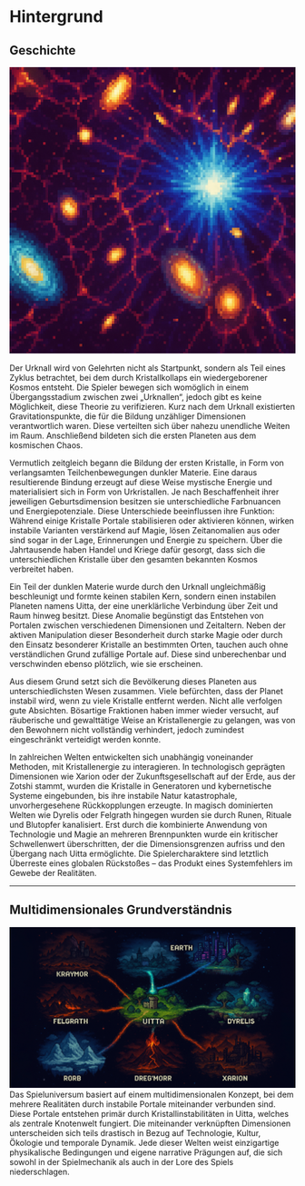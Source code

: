 # Hintergrund

## Geschichte
![Bild der Dimensionsbildung nach dem Urknall](https://github.com/DILIBAD/wiki/blob/refactorWiki/de/Dokumentation/Story%20und%20Lore/images/urknall_02.png)

Der Urknall wird von Gelehrten nicht als Startpunkt, sondern als Teil eines Zyklus betrachtet, bei dem durch Kristallkollaps ein wiedergeborener Kosmos entsteht. Die Spieler bewegen sich womöglich in einem Übergangsstadium zwischen zwei „Urknallen“, jedoch gibt es keine Möglichkeit, diese Theorie zu verifizieren. Kurz nach dem Urknall existierten Gravitationspunkte, die für die Bildung unzähliger Dimensionen verantwortlich waren. Diese verteilten sich über nahezu unendliche Weiten im Raum. Anschließend bildeten sich die ersten Planeten aus dem kosmischen Chaos.  

Vermutlich zeitgleich begann die Bildung der ersten Kristalle, in Form von verlangsamten Teilchenbewegungen dunkler Materie. Eine daraus resultierende Bindung erzeugt auf diese Weise mystische Energie und materialisiert sich in Form von Urkristallen. Je nach Beschaffenheit ihrer jeweiligen Geburtsdimension besitzen sie unterschiedliche Farbnuancen und Energiepotenziale. Diese Unterschiede beeinflussen ihre Funktion: Während einige Kristalle Portale stabilisieren oder aktivieren können, wirken instabile Varianten verstärkend auf Magie, lösen Zeitanomalien aus oder sind sogar in der Lage, Erinnerungen und Energie zu speichern. Über die Jahrtausende haben Handel und Kriege dafür gesorgt, dass sich die unterschiedlichen Kristalle über den gesamten bekannten Kosmos verbreitet haben.  

Ein Teil der dunklen Materie wurde durch den Urknall ungleichmäßig beschleunigt und formte keinen stabilen Kern, sondern einen instabilen Planeten namens Uitta, der eine unerklärliche Verbindung über Zeit und Raum hinweg besitzt. Diese Anomalie begünstigt das Entstehen von Portalen zwischen verschiedenen Dimensionen und Zeitaltern. Neben der aktiven Manipulation dieser Besonderheit durch starke Magie oder durch den Einsatz besonderer Kristalle an bestimmten Orten, tauchen auch ohne verständlichen Grund zufällige Portale auf. Diese sind unberechenbar und verschwinden ebenso plötzlich, wie sie erscheinen.  

Aus diesem Grund setzt sich die Bevölkerung dieses Planeten aus unterschiedlichsten Wesen zusammen. Viele befürchten, dass der Planet instabil wird, wenn zu viele Kristalle entfernt werden. Nicht alle verfolgen gute Absichten. Bösartige Fraktionen haben immer wieder versucht, auf räuberische und gewalttätige Weise an Kristallenergie zu gelangen, was von den Bewohnern nicht vollständig verhindert, jedoch zumindest eingeschränkt verteidigt werden konnte.  

In zahlreichen Welten entwickelten sich unabhängig voneinander Methoden, mit Kristallenergie zu interagieren. In technologisch geprägten Dimensionen wie Xarion oder der Zukunftsgesellschaft auf der Erde, aus der Zotshi stammt, wurden die Kristalle in Generatoren und kybernetische Systeme eingebunden, bis ihre instabile Natur katastrophale, unvorhergesehene Rückkopplungen erzeugte. In magisch dominierten Welten wie Dyrelis oder Felgrath hingegen wurden sie durch Runen, Rituale und Blutopfer kanalisiert. Erst durch die kombinierte Anwendung von Technologie und Magie an mehreren Brennpunkten wurde ein kritischer Schwellenwert überschritten, der die Dimensionsgrenzen aufriss und den Übergang nach Uitta ermöglichte. Die Spielercharaktere sind letztlich Überreste eines globalen Rückstoßes – das Produkt eines Systemfehlers im Gewebe der Realitäten.

---

## Multidimensionales Grundverständnis
![Bild der Hauptcharakterwelten](https://github.com/DILIBAD/wiki/blob/refactorWiki/de/Dokumentation/Story%20und%20Lore/images/karte.png)
Das Spieluniversum basiert auf einem multidimensionalen Konzept, bei dem mehrere Realitäten durch instabile Portale miteinander verbunden sind. Diese Portale entstehen primär durch Kristallinstabilitäten in Uitta, welches als zentrale Knotenwelt fungiert. Die miteinander verknüpften Dimensionen unterscheiden sich teils drastisch in Bezug auf Technologie, Kultur, Ökologie und temporale Dynamik. Jede dieser Welten weist einzigartige physikalische Bedingungen und eigene narrative Prägungen auf, die sich sowohl in der Spielmechanik als auch in der Lore des Spiels niederschlagen.
